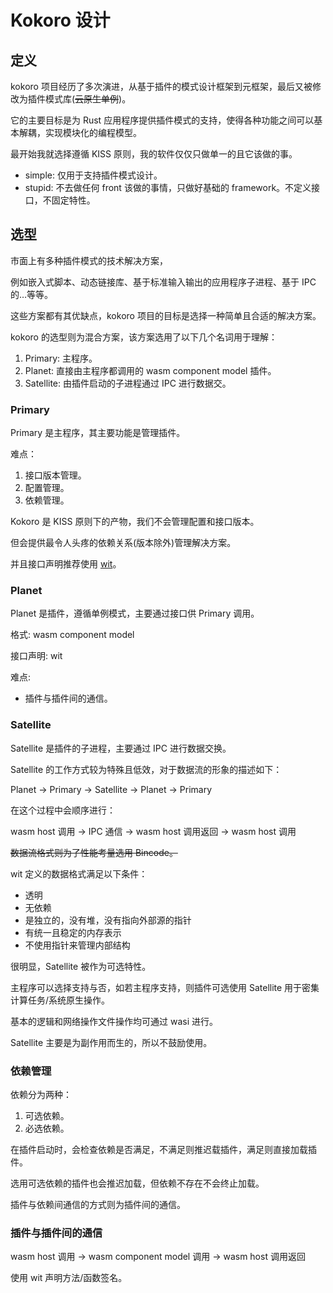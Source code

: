# Kokoro 设计

## 定义

kokoro 项目经历了多次演进，从基于插件的模式设计框架到元框架，最后又被修改为插件模式库(~~云原生单例~~)。

它的主要目标是为 Rust 应用程序提供插件模式的支持，使得各种功能之间可以基本解耦，实现模块化的编程模型。

最开始我就选择遵循 KISS 原则，我的软件仅仅只做单一的且它该做的事。


- simple: 仅用于支持插件模式设计。
- stupid: 不去做任何 front 该做的事情，只做好基础的 framework。不定义接口，不固定特性。

## 选型

市面上有多种插件模式的技术解决方案，

例如嵌入式脚本、动态链接库、基于标准输入输出的应用程序子进程、基于 IPC 的…等等。

这些方案都有其优缺点，kokoro 项目的目标是选择一种简单且合适的解决方案。

kokoro 的选型则为混合方案，该方案选用了以下几个名词用于理解：

1. Primary: 主程序。
2. Planet: 直接由主程序都调用的 wasm component model 插件。
3. Satellite: 由插件启动的子进程通过 IPC 进行数据交。

### Primary

Primary 是主程序，其主要功能是管理插件。

难点：

1. 接口版本管理。
2. 配置管理。
3. 依赖管理。

Kokoro 是 KISS 原则下的产物，我们不会管理配置和接口版本。

但会提供最令人头疼的依赖关系(版本除外)管理解决方案。

并且接口声明推荐使用 [wit](https://github.com/WebAssembly/component-model/blob/main/design/mvp/WIT.md)。

### Planet

Planet 是插件，遵循单例模式，主要通过接口供 Primary 调用。

格式: wasm component model

接口声明: wit

难点: 

- 插件与插件间的通信。

### Satellite

Satellite 是插件的子进程，主要通过 IPC 进行数据交换。

Satellite 的工作方式较为特殊且低效，对于数据流的形象的描述如下：

Planet -> Primary -> Satellite -> Planet -> Primary

在这个过程中会顺序进行：

wasm host 调用 -> IPC 通信 -> wasm host 调用返回 -> wasm host 调用

~~数据流格式则为了性能考量选用 Bincode。~~

wit 定义的数据格式满足以下条件：

- 透明
- 无依赖
- 是独立的，没有堆，没有指向外部源的指针
- 有统一且稳定的内存表示
- 不使用指针来管理内部结构

很明显，Satellite 被作为可选特性。

主程序可以选择支持与否，如若主程序支持，则插件可选使用 Satellite 用于密集计算任务/系统原生操作。

基本的逻辑和网络操作文件操作均可通过 wasi 进行。

Satellite 主要是为副作用而生的，所以不鼓励使用。

### 依赖管理

依赖分为两种：

1. 可选依赖。
2. 必选依赖。

在插件启动时，会检查依赖是否满足，不满足则推迟载插件，满足则直接加载插件。

选用可选依赖的插件也会推迟加载，但依赖不存在不会终止加载。

插件与依赖间通信的方式则为插件间的通信。

### 插件与插件间的通信

wasm host 调用 -> wasm component model 调用 -> wasm host 调用返回

使用 wit 声明方法/函数签名。